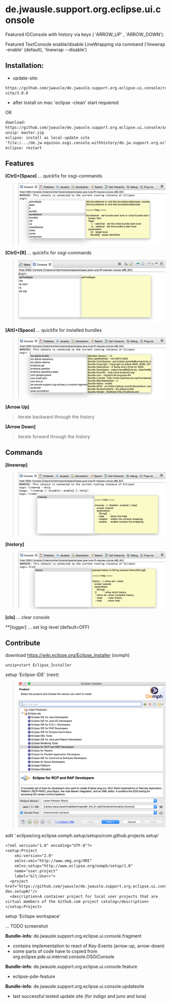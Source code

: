 de.jwausle.support.org.eclipse.ui.console
========================================

Featured IOConsole with history via keys ( 'ARROW_UP' , 'ARROW_DOWN').

Featured TextConsole enable/disable LineWrapping via command ('linewrap -enable' (default), 'linewrap --disable')


## Installation:
- update-site: 

```
https://github.com/jwausle/de.jwausle.support.org.eclipse.ui.console/raw/master/de.jwausle.support.org.eclipse.ui.console.updatesite/update-site/3.0.0
```

- after install on mac 'eclipse -clean' start requiered 

OR

```
download: https://github.com/jwausle/de.jwausle.support.org.eclipse.ui.console/archive/master.zip
unzip: master.zip
eclipse: install as local-update site 'file:/.../de.jw.equinox.osgi.console.withhistory/de.jw.support.org.eclipse.pde.ui.updatesite/updatesite/3.0.0'
eclipse: restart 
```

## Features

**[Ctrl]+[Space]** ... quickfix for osgi-commands
> ![Screenshot-ctrl-space.png](https://github.com/jwausle/de.jw.equinox.osgi.console.withhistory/raw/master/img/Screenshot-ctrl-space.png)

**[Ctrl]+[R]** ... quickfix for osgi-commands
> ![screenshot-ctrl-R.png](https://github.com/jwausle/de.jw.equinox.osgi.console.withhistory/raw/master/img/screenshot-ctrl-r.png)


**[Alt]+[Space]** ... quickfix for installed bundles
> ![Screenshot-alt-space.png](https://github.com/jwausle/de.jw.equinox.osgi.console.withhistory/raw/master/img/Screenshot-alt-space.png)

**[Arrow Up]** 
> iterate backward through the history

**[Arrow Down]** 
> iterate forward through the history


## Commands

**[linewrap]**
> ![Screenshot-linewrap.png](https://github.com/jwausle/de.jw.equinox.osgi.console.withhistory/raw/master/img/Screenshot-linewrap.png)

**[history]**
> ![Screenshot-history.png](https://github.com/jwausle/de.jw.equinox.osgi.console.withhistory/raw/master/img/Screenshot-history.png)

**[cls]** ... clear console

**[logger] ... set log-level (default=OFF)

## Contribute

download https://wiki.eclipse.org/Eclipse_Installer (oomph)

```
unzip+start Eclipse_Installer
```

setup 'Eclipse-IDE' (next)

> ![screenshot-oomph-01.png](https://github.com/jwausle/de.jw.equinox.osgi.console.withhistory/raw/master/img/screenshot-oomph-01.png)


edit '.eclipse/org.eclipse.oomph.setup/setups/com.github.projects.setup'

```
<?xml version="1.0" encoding="UTF-8"?>
<setup:Project
    xmi:version="2.0"
    xmlns:xmi="http://www.omg.org/XMI"
    xmlns:setup="http://www.eclipse.org/oomph/setup/1.0"
    name="user.project"
    label="&lt;User>">
  <project href="https://github.com/jwausle/de.jwausle.support.org.eclipse.ui.console/raw/master/de.jwausle.support.org.eclipse.ui.console.oomph/oomph-dev.setup#/"/>
  <description>A container project for local user projects that are virtual members of the Github.com project catalog</description>
</setup:Project>
```

setup 'Eclispe workspace'

... TODO screenshot



**Bundle-info**: de.jwausle.support.org.eclipse.ui.console.fragment
- contains implementation to react of Key-Events (arrow-up, arrow-down)
- some parts of code have to copied from org.eclipse.pde.ui.internal.console.OSGiConsole 

**Bundle-info**: de.jwausle.support.org.eclipse.ui.console.feature
- eclipse-pde-feature 

**Bundle-info**: de.jwausle.support.org.eclipse.ui.console.updatesite
- last successful tested update site (for indigo and juno and luna)
